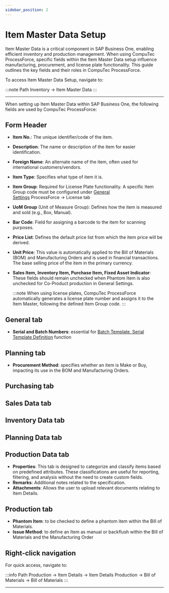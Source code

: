 ```yaml
---
sidebar_position: 2
---
```


# Item Master Data Setup

Item Master Data is a critical component in SAP Business One, enabling efficient inventory and production management. When using CompuTec ProcessForce, specific fields within the Item Master Data setup influence manufacturing, procurement, and license plate functionality. This guide outlines the key fields and their roles in CompuTec ProcessForce.

To access Item Master Data Setup, navigate to:

:::note Path
    Inventory → Item Master Data
:::

---

When setting up Item Master Data within SAP Business One, the following fields are used by CompuTec ProcessForce:

## Form Header

- **Item No.**: The unique identifier/code of the item.
- **Description**: The name or description of the item for easier identification.
- **Foreign Name**: An alternate name of the item, often used for international customers/vendors.
- **Item Type**: Specifies what type of item it is.
- **Item Group**: Required for License Plate functionality. A specific Item Group code must be configured under  [General Settings](../system-initialization/general-settings/overview.md) ProcessForce → License tab
- **UoM Group** (Unit of Measure Group): Defines how the item is measured and sold (e.g., Box, Manual).
- **Bar Code**: Field for assigning a barcode to the item for scanning purposes.
- **Price List**: Defines the default price list from which the item price will be derived.
- **Unit Price**: This value is automatically applied to the Bill of Materials (BOM) and Manufacturing Orders and is used in financial transactions. The base selling price of the item in the primary currency.
- **Sales Item, Inventory Item, Purchase Item, Fixed Asset Indicator**: These fields should remain unchecked when Phantom Item is also unchecked for Co-Product production in General Settings.

  :::note
      When using license plates, CompuTec ProcessForce automatically generates a license plate number and assigns it to the Item Master, following the defined Item Group code.
  :::

## General tab

- **Serial and Batch Numbers**: essential for [Batch Template, Serial Template Definition](batch-serial-template-definition.md) function

## Planning tab

- **Procurement Method**: specifies whether an item is Make or Buy, impacting its use in the BOM and Manufacturing Orders.

## Purchasing tab

## Sales Data tab

## Inventory Data tab

## Planning Data tab

## Production Data tab

- **Properties**: This tab is designed to categorize and classify items based on predefined attributes. These classifications are useful for reporting, filtering, and analysis without the need to create custom fields.
- **Remarks**: Additional notes related to the specification.
- **Attachments**: Allows the user to upload relevant documents relating to Item Details.

## Production tab

- **Phantom Item**: to be checked to define a phantom item within the Bill of Materials.
- **Issue Method**: to define an Item as manual or backflush within the Bill of Materials and the Manufacturing Order

## Right-click navigation

For quick access, navigate to:

:::info Path
  Production → Item Details → Item Details
  Production → Bill of Materials → Bill of Materials
:::

---
